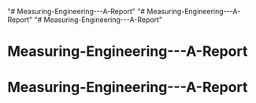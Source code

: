 "# Measuring-Engineering---A-Report" 
"# Measuring-Engineering---A-Report" 
"# Measuring-Engineering---A-Report" 
# Measuring-Engineering---A-Report
# Measuring-Engineering---A-Report
